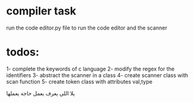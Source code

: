 # compiler task
run the code editor.py file to run the code editor and the scanner

# todos:
1- complete the keywords of c language
2- modify the regex for the identifiers
3- abstract the scanner in a class 
4- create scanner class with scan function
5- create token class with attributes val,type

يلا اللي يعرف يعمل حاجة يعملها
